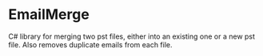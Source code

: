 EmailMerge
==========

C# library for merging two pst files, either into an existing one or a new pst file. Also removes duplicate emails from each file.
